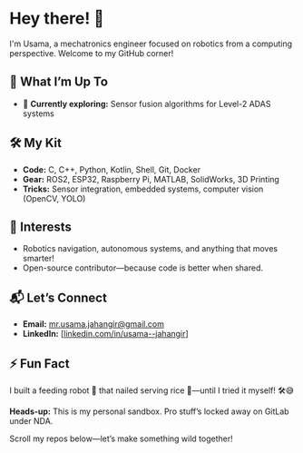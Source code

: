 # Hey there! 👋

I'm Usama, a mechatronics engineer focused on robotics from a computing perspective. Welcome to my GitHub corner!

## 🚀 What I’m Up To
- 🌱 **Currently exploring:** Sensor fusion algorithms for Level-2 ADAS systems  

## 🛠️ My Kit
- **Code:** C, C++, Python, Kotlin, Shell, Git, Docker  
- **Gear:** ROS2, ESP32, Raspberry Pi, MATLAB, SolidWorks, 3D Printing  
- **Tricks:** Sensor integration, embedded systems, computer vision (OpenCV, YOLO)

## 🌟 Interests
- Robotics navigation, autonomous systems, and anything that moves smarter!  
- Open-source contributor—because code is better when shared.  

## 📬 Let’s Connect
- **Email:** mr.usama.jahangir@gmail.com  
- **LinkedIn:** [[linkedin.com/in/usama--jahangir](https://www.linkedin.com/in/usama--jahangir/)]

## ⚡ Fun Fact
I built a feeding robot 🤖 that nailed serving rice 🍚—until I tried it myself! 🛠️😅

**Heads-up:** This is my personal sandbox. Pro stuff’s locked away on GitLab under NDA.  

Scroll my repos below—let’s make something wild together!
